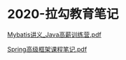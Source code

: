 # 2020-拉勾教育笔记



 [Mybatis讲义_Java高薪训练营.pdf](lg-edu\Mybatis讲义_Java高薪训练营.pdf) 

 [Spring高级框架课程笔记.pdf](lg-edu\Spring高级框架课程笔记.pdf) 